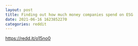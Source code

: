 ```yaml
--- 
layout: post 
title: Finding out how much money companies spend on ESG 
date: 2021-06-16 1623852270 
categories: reddit 
--- 
```

https://redd.it/o15no0